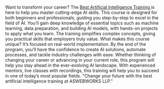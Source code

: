 Want to transform your career? The <a href="https://aswebworks.com/artificial-intelligence-training/">Best Artificial Intelligence Training </a>  is here to help you master cutting-edge AI skills. This course is designed for both beginners and professionals, guiding you step-by-step to excel in the field of AI.
You’ll gain deep knowledge of essential topics such as machine learning, data preparation, and building AI models, with hands-on projects to apply what you learn. The training simplifies complex concepts, giving you practical skills that employers truly value.
What makes this course unique? It’s focused on real-world implementation. By the end of the program, you’ll have the confidence to create AI solutions, automate processes, and tackle industry challenges with ease. Whether thinking of changing your career or advancing in your current role, this program will help you stay ahead in the ever-evolving AI landscape.
With experienced mentors, live classes with recordings, this training will help you to succeed in one of today’s most popular fields.
"Change your future with the best artificial intelligence training at ASWEBWORKS LLP."



